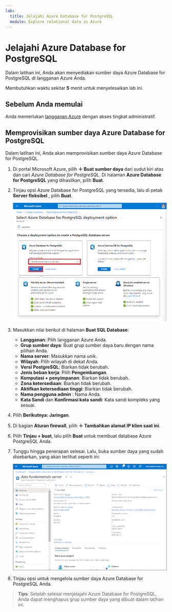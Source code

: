 ```yaml
---
lab:
  title: Jelajahi Azure Database for PostgreSQL
  module: Explore relational data in Azure
---
```


# <a name="explore-azure-database-for-postgresql"></a>Jelajahi Azure Database for PostgreSQL

Dalam latihan ini, Anda akan menyediakan sumber daya Azure Database for PostgreSQL di langganan Azure Anda.

Membutuhkan waktu sekitar **5** menit untuk menyelesaikan lab ini.

## <a name="before-you-start"></a>Sebelum Anda memulai

Anda memerlukan [langganan Azure](https://azure.microsoft.com/free) dengan akses tingkat administratif.

## <a name="provision-an-azure-database-for-postgresql-resource"></a>Memprovisikan sumber daya Azure Database for PostgreSQL

Dalam latihan ini, Anda akan memprovisikan sumber daya Azure Database for PostgreSQL.

1. Di portal Microsoft Azure, pilih **&#65291; Buat sumber daya** dari sudut kiri atas dan cari *Azure Database for PostgreSQL*. Di halaman **Azure Database for PostgreSQL** yang dihasilkan, pilih **Buat**.

1. Tinjau opsi Azure Database for PostgreSQL yang tersedia, lalu di petak **Server fleksibel** , pilih **Buat**.

    ![Cuplikan layar opsi penyebaran Azure Database for PostgreSQL](images/postgresql-options.png)

1. Masukkan nilai berikut di halaman **Buat SQL Database**:
    - **Langganan**: Pilih langganan Azure Anda.
    - **Grup sumber daya**: Buat grup sumber daya baru dengan nama pilihan Anda.
    - **Nama server**: Masukkan nama unik.
    - **Wilayah**: Pilih wilayah di dekat Anda.
    - **Versi PostgreSQL**: Biarkan tidak berubah.
    - **Jenis beban kerja**: Pilih **Pengembangan**.
    - **Komputasi + penyimpanan**: Biarkan tidak berubah.
    - **Zona ketersediaan**: Biarkan tidak berubah.
    - **Aktifkan ketersediaan tinggi**: Biarkan tidak berubah.
    - **Nama pengguna admin** : Nama Anda.
    - **Kata Sandi** dan **Konfirmasi kata sandi**: Kata sandi kompleks yang sesuai.

1. Pilih **Berikutnya: Jaringan**.

1. Di bagian **Aturan firewall**, pilih **&#65291; Tambahkan alamat IP klien saat ini**.

1. Pilih **Tinjau + buat**, lalu pilih **Buat** untuk membuat database Azure PostgreSQL Anda.

1. Tunggu hingga penerapan selesai. Lalu, buka sumber daya yang sudah disebarkan, yang akan terlihat seperti ini:

    ![Cuplikan layar portal Microsoft Azure yang menampilkan halaman Azure Database for PostgreSQL.](images/postgresql-portal.png)

1. Tinjau opsi untuk mengelola sumber daya Azure Database for PostgreSQL Anda.

> **Tips**: Setelah selesai menjelajahi Azure Database for PostgreSQL, Anda dapat menghapus grup sumber daya yang dibuat dalam latihan ini.
